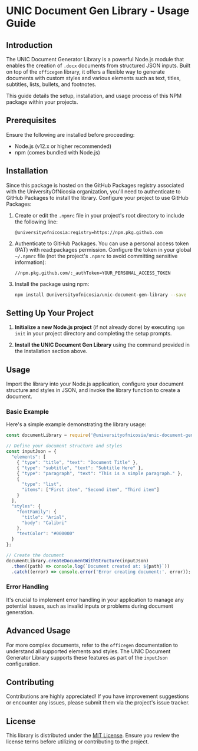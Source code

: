 # UNIC Document Gen Library - Usage Guide

## Introduction

The UNIC Document Generator Library is a powerful Node.js module that enables the creation of `.docx` documents from structured JSON inputs. Built on top of the `officegen` library, it offers a flexible way to generate documents with custom styles and various elements such as text, titles, subtitles, lists, bullets, and footnotes.

This guide details the setup, installation, and usage process of this NPM package within your projects.

## Prerequisites

Ensure the following are installed before proceeding:
- Node.js (v12.x or higher recommended)
- npm (comes bundled with Node.js)

## Installation

Since this package is hosted on the GitHub Packages registry associated with the UniversityOfNicosia organization, you'll need to authenticate to GitHub Packages to install the library. Configure your project to use GitHub Packages:

1. Create or edit the `.npmrc` file in your project's root directory to include the following line:
   ```
   @universityofnicosia:registry=https://npm.pkg.github.com
   ```
2. Authenticate to GitHub Packages. You can use a personal access token (PAT) with read:packages permission. Configure the token in your global `~/.npmrc` file (not the project's `.npmrc` to avoid committing sensitive information):
   ```
   //npm.pkg.github.com/:_authToken=YOUR_PERSONAL_ACCESS_TOKEN
   ```
3. Install the package using npm:
   ```bash
   npm install @universityofnicosia/unic-document-gen-library --save
   ```

## Setting Up Your Project

1. **Initialize a new Node.js project** (if not already done) by executing `npm init` in your project directory and completing the setup prompts.

2. **Install the UNIC Document Gen Library** using the command provided in the Installation section above.

## Usage

Import the library into your Node.js application, configure your document structure and styles in JSON, and invoke the library function to create a document.

### Basic Example

Here's a simple example demonstrating the library usage:

```javascript
const documentLibrary = require('@universityofnicosia/unic-document-gen-library');

// Define your document structure and styles
const inputJson = {
  "elements": [
    { "type": "title", "text": "Document Title" },
    { "type": "subtitle", "text": "Subtitle Here" },
    { "type": "paragraph", "text": "This is a simple paragraph." },
    {
      "type": "list",
      "items": ["First item", "Second item", "Third item"]
    }
  ],
  "styles": {
    "fontFamily": {
      "title": "Arial",
      "body": "Calibri"
    },
    "textColor": "#000000"
  }
};

// Create the document
documentLibrary.createDocumentWithStructure(inputJson)
  .then((path) => console.log(`Document created at: ${path}`))
  .catch((error) => console.error('Error creating document:', error));
```

### Error Handling

It's crucial to implement error handling in your application to manage any potential issues, such as invalid inputs or problems during document generation.

## Advanced Usage

For more complex documents, refer to the `officegen` documentation to understand all supported elements and styles. The UNIC Document Generator Library supports these features as part of the `inputJson` configuration.

## Contributing

Contributions are highly appreciated! If you have improvement suggestions or encounter any issues, please submit them via the project's issue tracker.

## License

This library is distributed under the [MIT License](https://opensource.org/licenses/MIT). Ensure you review the license terms before utilizing or contributing to the project.